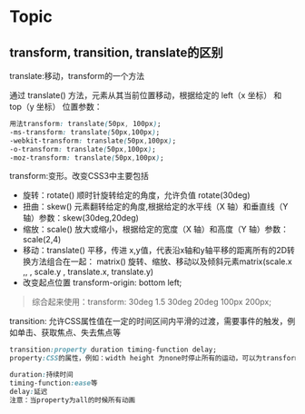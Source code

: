 # Topic

## transform, transition, translate的区别

translate:移动，transform的一个方法

通过 translate() 方法，元素从其当前位置移动，根据给定的 left（x 坐标） 和 top（y 坐标） 位置参数：

```css
用法transform: translate(50px, 100px);
-ms-transform: translate(50px,100px);
-webkit-transform: translate(50px,100px);
-o-transform: translate(50px,100px);
-moz-transform: translate(50px,100px);
```

transform:变形。改变CSS3中主要包括

- 旋转：rotate() 顺时针旋转给定的角度，允许负值 rotate(30deg)
- 扭曲：skew() 元素翻转给定的角度,根据给定的水平线（X 轴）和垂直线（Y 轴）参数：skew(30deg,20deg)
- 缩放：scale() 放大或缩小，根据给定的宽度（X 轴）和高度（Y 轴）参数： scale(2,4)
- 移动：translate() 平移，传进 x,y值，代表沿x轴和y轴平移的距离所有的2D转换方法组合在一起： matrix()  旋转、缩放、移动以及倾斜元素matrix(scale.x ,, , scale.y , translate.x, translate.y)
- 改变起点位置 transform-origin: bottom left;

> 综合起来使用：transform: 30deg 1.5 30deg 20deg 100px 200px;

transition: 允许CSS属性值在一定的时间区间内平滑的过渡，需要事件的触发，例如单击、获取焦点、失去焦点等

```css
transition:property duration timing-function delay;
property:CSS的属性，例如：width height 为none时停止所有的运动，可以为transform

duration:持续时间
timing-function:ease等
delay:延迟
注意：当property为all的时候所有动画
```